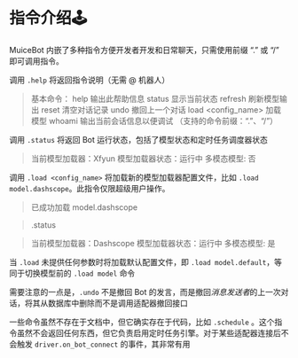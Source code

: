 # 指令介绍🕹️

MuiceBot 内嵌了多种指令方便开发者开发和日常聊天，只需使用前缀 “.” 或 “/” 即可调用指令。

调用 `.help` 将返回指令说明（无需 @ 机器人）

> 基本命令：
> help 输出此帮助信息
> status 显示当前状态
> refresh 刷新模型输出
> reset 清空对话记录
> undo 撤回上一个对话
> load <config_name> 加载模型
> whoami 输出当前会话信息以便调试
> （支持的命令前缀：“.”、“/”）

调用 `.status` 将返回 Bot 运行状态，包括了模型状态和定时任务调度器状态

> 当前模型加载器：Xfyun
> 模型加载器状态：运行中
> 多模态模型: 否

调用 `.load <config_name>` 将加载新的模型加载器配置文件，比如 `.load model.dashscope`。此指令仅限超级用户操作。

> 已成功加载 model.dashscope

> .status

> 当前模型加载器：Dashscope
> 模型加载器状态：运行中
> 多模态模型: 是

当 `.load` 未提供任何参数时将加载默认配置文件，即 `.load model.default`，等同于切换模型前的 `.load model` 命令

需要注意的一点是，`.undo` 不是撤回 Bot 的发言，而是撤回*消息发送者*的上一次对话，将其从数据库中删除而不是调用适配器撤回接口

一些命令虽然不存在于文档中，但它确实存在于代码，比如 `.schedule` 。这个指令虽然不会返回任何东西，但它负责启用定时任务引擎。对于某些适配器连接后不会触发 `driver.on_bot_connect` 的事件，其非常有用